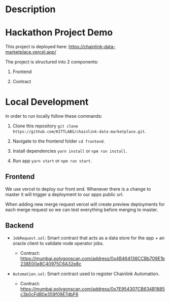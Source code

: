 
# Description
# Hackathon Project Demo
This project is deployed here: https://chainlink-data-marketplace.vercel.app/

The project is structured into 2 components:

1. Frontend

2. Contract

# Local Development
In order to run locally follow these commands:

1. Clone this repository `git clone https://github.com/KITTLABS/chainlink-data-marketplace.git`.

2. Navigate to the frontend folder `cd frontend`.

3. Install dependencies `yarn install` or `npm run install`.

3. Run app `yarn start` or `npm run start`.

## Frontend
We use vercel to deploy our front end. Whenever there is a change to master it will trigger a deployment to our apps public url.

When adding new merge request vercel will create preview deployments for each merge request so we can test everything before merging to master.


## Backend
- `JobRequest.sol`: Smart contract that acts as a data store for the app + an oracle client to validate node operator jobs.

  - Contract: https://mumbai.polygonscan.com/address/0x4B464136CCBb709E1b238E00e8C40975C6A32e8c

- `Automation.sol`: Smart contract used to register Chainlink Automation.

  - Contract: https://mumbai.polygonscan.com/address/0x7E954307CB634B1885c3b0cFdB0e359f09E7dbF6



